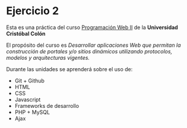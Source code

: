 # Ejercicio 2
Esta es una práctica del curso [Programación Web II](https://av-exactas.ucc.mx/course/view.php?id=165) de la **Universidad Cristóbal Colón** 

El propósito del curso es _Desarrollar aplicaciones Web que permitan la construcción de portales y/o sitios dinámicos utilizando protocolos, modelos y arquitecturas vigentes._

Durante las unidades se aprenderá sobre el uso de:

* Git + Github
* HTML
* CSS
* Javascript
* Frameworks de desarrollo
* PHP + MySQL
* Ajax
